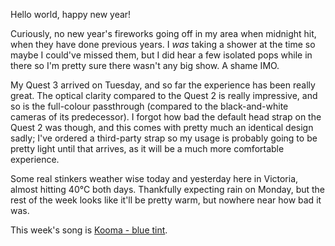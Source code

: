 Hello world, happy new year!

Curiously, no new year's fireworks going off in my area when midnight hit, when
they have done previous years. I _was_ taking a shower at the time so maybe I
could've missed them, but I did hear a few isolated pops while in there so I'm
pretty sure there wasn't any big show. A shame IMO.

My Quest 3 arrived on Tuesday, and so far the experience has been really great.
The optical clarity compared to the Quest 2 is really impressive, and so is the
full-colour passthrough (compared to the black-and-white cameras of its
predecessor). I forgot how bad the default head strap on the Quest 2 was though,
and this comes with pretty much an identical design sadly; I've ordered a
third-party strap so my usage is probably going to be pretty light until that
arrives, as it will be a much more comfortable experience.

Some real stinkers weather wise today and yesterday here in Victoria, almost
hitting 40°C both days. Thankfully expecting rain on Monday, but the rest of the
week looks like it'll be pretty warm, but nowhere near how bad it was.

This week's song is
[Kooma - blue tint](https://www.youtube.com/watch?v=5eCFUSGfUPo).

